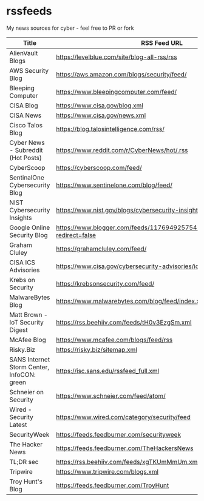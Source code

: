 # rssfeeds
My news sources for cyber - feel free to PR or fork


| Title | RSS Feed URL |
|-------|--------------|
| AlienVault Blogs | https://levelblue.com/site/blog-all-rss/rss |
| AWS Security Blog | https://aws.amazon.com/blogs/security/feed/ |
| Bleeping Computer | https://www.bleepingcomputer.com/feed/ |
| CISA Blog | https://www.cisa.gov/blog.xml |
| CISA News | https://www.cisa.gov/news.xml |
| Cisco Talos Blog | https://blog.talosintelligence.com/rss/ |
| Cyber News - Subreddit (Hot Posts) | https://www.reddit.com/r/CyberNews/hot/.rss |
| CyberScoop | https://cyberscoop.com/feed/ |
| SentinalOne Cybersecurity Blog | https://www.sentinelone.com/blog/feed/ |
| NIST Cybersecurity Insights | https://www.nist.gov/blogs/cybersecurity-insights/rss.xml |
| Google Online Security Blog | https://www.blogger.com/feeds/1176949257541686127/posts/default?redirect=false |
| Graham Cluley | https://grahamcluley.com/feed/ |
| CISA ICS Advisories | https://www.cisa.gov/cybersecurity-advisories/ics-advisories.xml |
| Krebs on Security | https://krebsonsecurity.com/feed/ |
| MalwareBytes Blog | https://www.malwarebytes.com/blog/feed/index.xml |
| Matt Brown - IoT Security Digest | https://rss.beehiiv.com/feeds/tH0v3EzgSm.xml |
| McAfee Blog | https://www.mcafee.com/blogs/feed/rss |
| Risky.Biz | https://risky.biz/sitemap.xml |
| SANS Internet Storm Center, InfoCON: green | https://isc.sans.edu/rssfeed_full.xml |
| Schneier on Security | https://www.schneier.com/feed/atom/ |
| Wired - Security Latest | https://www.wired.com/category/security/feed |
| SecurityWeek | https://feeds.feedburner.com/securityweek |
| The Hacker News | https://feeds.feedburner.com/TheHackersNews |
| TL;DR sec | https://rss.beehiiv.com/feeds/xgTKUmMmUm.xml |
| Tripwire | https://www.tripwire.com/blogs.xml |
| Troy Hunt's Blog | https://feeds.feedburner.com/TroyHunt |